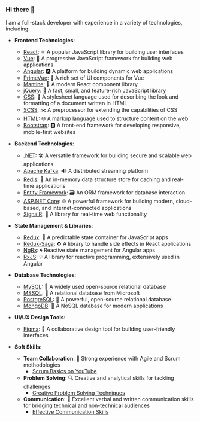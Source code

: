 ### Hi there 👋

I am a full-stack developer with experience in a variety of technologies, including:

* **Frontend Technologies**:
  - [React](https://reactjs.org/): ⚛️ A popular JavaScript library for building user interfaces  
  - [Vue](https://vuejs.org/): 🖖 A progressive JavaScript framework for building web applications  
  - [Angular](https://angular.io/): 🅰️ A platform for building dynamic web applications  
  - [PrimeVue](https://www.primefaces.org/primevue/): 🌟 A rich set of UI components for Vue  
  - [Mantine](https://mantine.dev/): 🎨 A modern React component library  
  - [jQuery](https://jquery.com/): 💎 A fast, small, and feature-rich JavaScript library  
  - [CSS](https://developer.mozilla.org/en-US/docs/Web/CSS): 🎨 A stylesheet language used for describing the look and formatting of a document written in HTML  
  - [SCSS](https://sass-lang.com/): ✂️ A preprocessor for extending the capabilities of CSS  
  - [HTML](https://developer.mozilla.org/en-US/docs/Web/HTML): 🌐 A markup language used to structure content on the web  
  - [Bootstrap](https://getbootstrap.com/): 🅱️ A front-end framework for developing responsive, mobile-first websites  

* **Backend Technologies**:
  - [.NET](https://dotnet.microsoft.com/): 🛠️ A versatile framework for building secure and scalable web applications  
  - [Apache Kafka](https://kafka.apache.org/): 🔊 A distributed streaming platform  
  - [Redis](https://redis.io/): 🚀 An in-memory data structure store for caching and real-time applications  
  - [Entity Framework](https://learn.microsoft.com/en-us/ef/): 🗃️ An ORM framework for database interaction  
  - [ASP.NET Core](https://learn.microsoft.com/en-us/aspnet/core/): 🌐 A powerful framework for building modern, cloud-based, and internet-connected applications  
  - [SignalR](https://learn.microsoft.com/en-us/aspnet/core/signalr/): 📡 A library for real-time web functionality  

* **State Management & Libraries**:
  - [Redux](https://redux.js.org/): 🔗 A predictable state container for JavaScript apps  
  - [Redux-Saga](https://redux-saga.js.org/): ♻️ A library to handle side effects in React applications  
  - [NgRx](https://ngrx.io/): 🌀 Reactive state management for Angular apps 
  - [RxJS](https://rxjs.dev/): 💡 A library for reactive programming, extensively used in Angular  

* **Database Technologies**:
  - [MySQL](https://www.mysql.com/): 🐬 A widely used open-source relational database  
  - [MSSQL](https://www.microsoft.com/en-us/sql-server/): 💼 A relational database from Microsoft  
  - [PostgreSQL](https://www.postgresql.org/): 🐘 A powerful, open-source relational database  
  - [MongoDB](https://www.mongodb.com/): 🍃 A NoSQL database for modern applications  

* **UI/UX Design Tools**:
  - [Figma](https://www.figma.com/): 🎨 A collaborative design tool for building user-friendly interfaces  

* **Soft Skills**:
  - **Team Collaboration**: 🤝 Strong experience with Agile and Scrum methodologies  
    - [Scrum Basics on YouTube](https://www.youtube.com/watch?v=9TycLR0TqFA)  
  - **Problem Solving**: 🔍 Creative and analytical skills for tackling challenges  
    - [Creative Problem Solving Techniques](https://www.youtube.com/watch?v=klAE9ML0XLs)  
  - **Communication**: 💬 Excellent verbal and written communication skills for bridging technical and non-technical audiences  
    - [Effective Communication Skills](https://www.youtube.com/watch?v=HAnw168huqA)  
